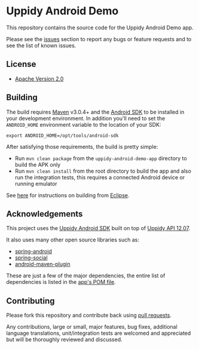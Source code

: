 # Uppidy Android Demo

This repository contains the source code for the Uppidy Android Demo app.


Please see the [issues](https://github.com/uppidy/uppidy-android-demo/issues) section to
report any bugs or feature requests and to see the list of known issues.

## License

* [Apache Version 2.0](http://www.apache.org/licenses/LICENSE-2.0.html)

## Building

The build requires [Maven](http://maven.apache.org/download.html)
v3.0.4+ and the [Android SDK](http://developer.android.com/sdk/index.html)
to be installed in your development environment. In addition you'll need to set
the `ANDROID_HOME` environment variable to the location of your SDK:

    export ANDROID_HOME=/opt/tools/android-sdk

After satisfying those requirements, the build is pretty simple:

* Run `mvn clean package` from the `uppidy-android-demo-app` directory to build the APK only
* Run `mvn clean install` from the root directory to build the app and also run
  the integration tests, this requires a connected Android device or running
  emulator

See [here](https://github.com/uppidy/uppidy-android-demo/wiki/Building-From-Eclipse) for
instructions on building from [Eclipse](http://eclipse.org).

## Acknowledgements

This project uses the [Uppidy Android SDK](https://github.com/uppidy/uppidy-android-sdk)
built on top of [Uppidy API 12.07](http://develop.uppidy.com/).

It also uses many other open source libraries such as:

* [spring-android](https://github.com/SpringSource/spring-android)
* [spring-social](https://github.com/SpringSource/spring-social)
* [android-maven-plugin](https://github.com/jayway/maven-android-plugin)

These are just a few of the major dependencies, the entire list of dependencies
is listed in the [app's POM file](https://github.com/uppidy/uppidy-android-demo/blob/master/uppidy-android-demo-app/pom.xml).

## Contributing

Please fork this repository and contribute back using
[pull requests](https://github.com/uppidy/uppidy-android-demo/pulls).

Any contributions, large or small, major features, bug fixes, additional
language translations, unit/integration tests are welcomed and appreciated
but will be thoroughly reviewed and discussed.
